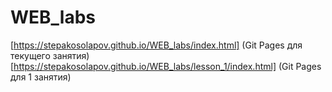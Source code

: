 # WEB_labs
[https://stepakosolapov.github.io/WEB_labs/index.html] (Git Pages для текущего занятия)
[https://stepakosolapov.github.io/WEB_labs/lesson_1/index.html] (Git Pages для 1 занятия)
